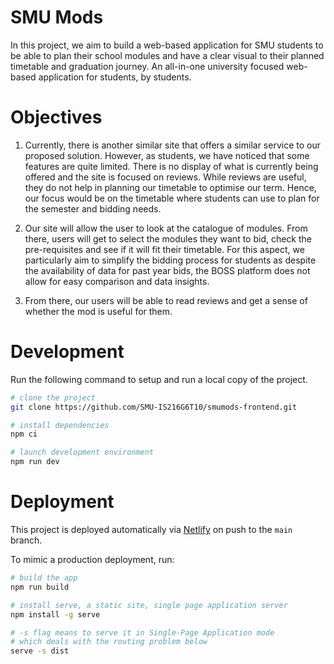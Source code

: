 # SMU Mods

In this project, we aim to build a web-based application for SMU students to be able to plan their school modules and have a clear visual to their planned timetable and graduation journey. An all-in-one university focused web-based application for students, by students.

# Objectives

1. Currently, there is another similar site that offers a similar service to our proposed solution. However, as students, we have noticed that some features are quite limited. There is no display of what is currently being offered and the site is focused on reviews. While reviews are useful, they do not help in planning our timetable to optimise our term. Hence, our focus would be on the timetable where students can use to plan for the semester and bidding needs.

2. Our site will allow the user to look at the catalogue of modules. From there, users will get to select the modules they want to bid, check the pre-requisites and see if it will fit their timetable. For this aspect, we particularly aim to simplify the bidding process for students as despite the availability of data for past year bids, the BOSS platform does not allow for easy comparison and data insights.

3. From there, our users will be able to read reviews and get a sense of whether the mod is useful for them.

# Development

Run the following command to setup and run a local copy of the project.

```bash
# clone the project
git clone https://github.com/SMU-IS216G6T10/smumods-frontend.git
```

```bash
# install dependencies
npm ci
```

```bash
# launch development environment
npm run dev
```

# Deployment

This project is deployed automatically via [Netlify](https://www.netlify.com/) on push to the `main` branch.

To mimic a production deployment, run:

```bash
# build the app
npm run build
```

```bash
# install serve, a static site, single page application server
npm install -g serve

# -s flag means to serve it in Single-Page Application mode
# which deals with the routing problem below
serve -s dist
```

<!--
### CORS

If your static frontend is deployed to a different domain from your backend API, you will need to properly configure [CORS](https://developer.mozilla.org/en-US/docs/Web/HTTP/CORS)
-->
